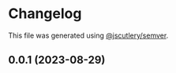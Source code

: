 # Changelog

This file was generated using [@jscutlery/semver](https://github.com/jscutlery/semver).

## 0.0.1 (2023-08-29)
